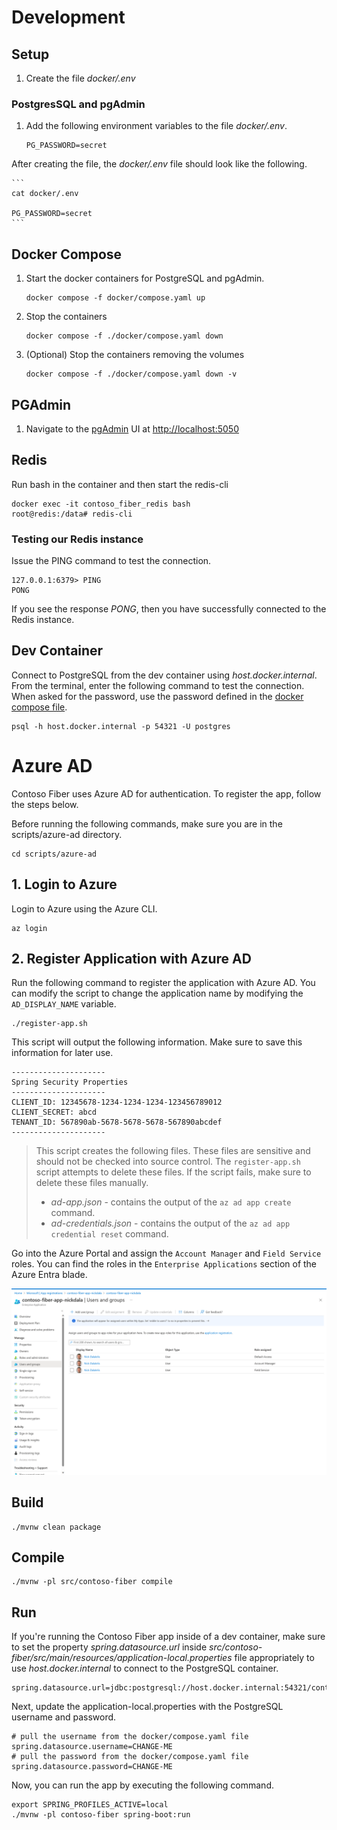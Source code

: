 # Development

## Setup 

1. Create the file *docker/.env*

### PostgresSQL and pgAdmin

1. Add the following environment variables to the file *docker/.env*. 

    ```
    PG_PASSWORD=secret
    ```

After creating the file, the *docker/.env* file should look like the following.

    ```
    cat docker/.env

    PG_PASSWORD=secret
    ```

## Docker Compose

1. Start the docker containers for PostgreSQL and pgAdmin.

    ```
    docker compose -f docker/compose.yaml up
    ```

1. Stop the containers
    ```
    docker compose -f ./docker/compose.yaml down
    ```

1. (Optional) Stop the containers removing the volumes

    ```
    docker compose -f ./docker/compose.yaml down -v
    ```


## PGAdmin

1. Navigate to the [pgAdmin](https://www.pgadmin.org/) UI at [http://localhost:5050](http://localhost:5050)


## Redis

Run bash in the container and then start the redis-cli

```
docker exec -it contoso_fiber_redis bash
root@redis:/data# redis-cli
```

### Testing our Redis instance

Issue the PING command to test the connection.

```
127.0.0.1:6379> PING
PONG
```

If you see the response *PONG*, then you have successfully connected to the Redis instance.

## Dev Container

Connect to PostgreSQL from the dev container using *host.docker.internal*. From the terminal, enter the following command to test the connection. When asked for the password, use the password defined in the [docker compose file](./docker/compose.yaml).

```
psql -h host.docker.internal -p 54321 -U postgres
```

# Azure AD

Contoso Fiber uses Azure AD for authentication. To register the app, follow the steps below.

Before running the following commands, make sure you are in the scripts/azure-ad directory.

```shell
cd scripts/azure-ad
```

## 1. Login to Azure

Login to Azure using the Azure CLI.

```shell
az login
```

## 2. Register Application with Azure AD

Run the following command to register the application with Azure AD.  You can modify the script to change the application name by modifying the `AD_DISPLAY_NAME` variable.

```shell
./register-app.sh
```

This script will output the following information. Make sure to save this information for later use.

```shell
---------------------
Spring Security Properties
---------------------
CLIENT_ID: 12345678-1234-1234-1234-123456789012
CLIENT_SECRET: abcd
TENANT_ID: 567890ab-5678-5678-5678-567890abcdef
---------------------
```

> This script creates the following files. These files are sensitive and should not be checked into source control. The `register-app.sh` script attempts to delete these files. If the script fails, make sure to delete these files manually.
> - *ad-app.json* - contains the output of the `az ad app create` command.
> - *ad-credentials.json* - contains the output of the `az ad app credential reset` command.

Go into the Azure Portal and assign the `Account Manager` and `Field Service` roles.  You can find the roles in the `Enterprise Applications` section of the Azure Entra blade.

![image of Microsoft Entra ID Enterprise Applications Role Assignment](docs/assets/contoso-fiber-app-role-assignment.png)

## Build

```
./mvnw clean package
```

## Compile

```
./mvnw -pl src/contoso-fiber compile
```

## Run

If you're running the Contoso Fiber app inside of a dev container, make sure to set the property *spring.datasource.url* inside *src/contoso-fiber/src/main/resources/application-local.properties*  file appropriately to use *host.docker.internal* to connect to the PostgreSQL container.

```
spring.datasource.url=jdbc:postgresql://host.docker.internal:54321/contoso_fiber
```

Next, update the application-local.properties with the PostgreSQL username and password.

```
# pull the username from the docker/compose.yaml file
spring.datasource.username=CHANGE-ME
# pull the password from the docker/compose.yaml file 
spring.datasource.password=CHANGE-ME
```

Now, you can run the app by executing the following command.

```
export SPRING_PROFILES_ACTIVE=local
./mvnw -pl contoso-fiber spring-boot:run
```

